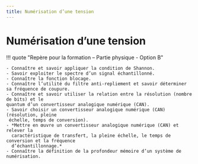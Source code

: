 ```yaml
---
title: Numérisation d’une tension
---
```


# Numérisation d’une tension

!!! quote "Repère pour la formation – Partie physique - Option B"

    - Connaître et savoir appliquer la condition de Shannon.
    - Savoir exploiter le spectre d’un signal échantillonné.
    - Connaître la fonction blocage.
    - Connaître l’utilité du filtre anti-repliement et savoir déterminer sa fréquence de coupure.
    - Connaître et savoir utiliser la relation entre la résolution (nombre de bits) et le
    quantum d’un convertisseur analogique numérique (CAN).
    - Savoir choisir un convertisseur analogique numérique (CAN) (résolution, pleine
     échelle, temps de conversion).
    - *Mettre en œuvre un convertisseur analogique numérique (CAN) et relever la
      caractéristique de transfert, la pleine échelle, le temps de conversion et la fréquence
      d’échantillonnage.*
    - Connaître la définition de la profondeur mémoire d’un système de numérisation.



